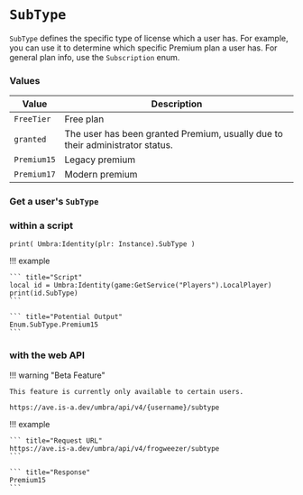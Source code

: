 # `SubType`

`SubType` defines the specific type of license which a user has. For example, you can use it to determine which specific Premium plan a user has. For general plan info, use the `Subscription` enum.

### Values

|Value|Description|
|---|---|
|`FreeTier`|Free plan|
|`granted`|The user has been granted Premium, usually due to their administrator status.|
|`Premium15`|Legacy premium|
|`Premium17`|Modern premium|

### Get a user's `SubType`

### within a script

```
print( Umbra:Identity(plr: Instance).SubType )
```

!!! example

    ``` title="Script"
    local id = Umbra:Identity(game:GetService("Players").LocalPlayer)
    print(id.SubType)
    ```

    ``` title="Potential Output"
    Enum.SubType.Premium15
    ```

### with the web API

!!! warning "Beta Feature"

    This feature is currently only available to certain users.

```
https://ave.is-a.dev/umbra/api/v4/{username}/subtype
```

!!! example

    ``` title="Request URL"
    https://ave.is-a.dev/umbra/api/v4/frogweezer/subtype
    ```

    ``` title="Response"
    Premium15
    ```